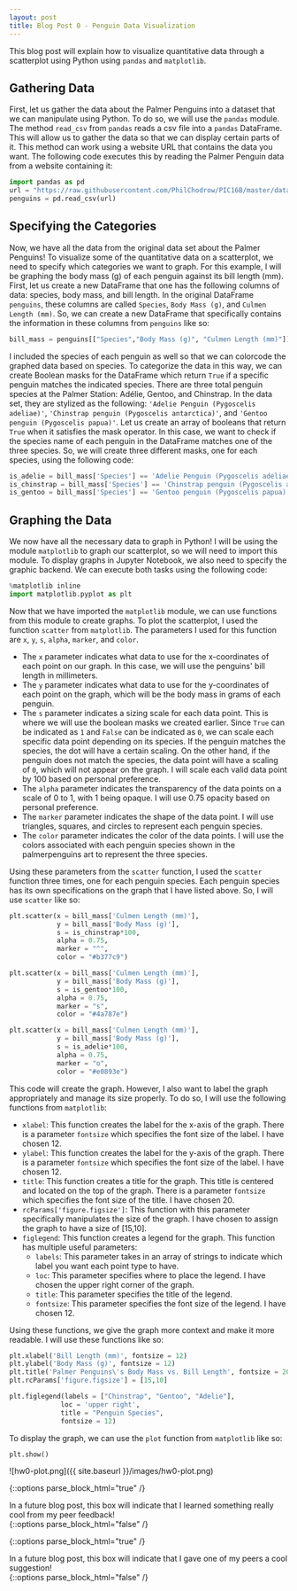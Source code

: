 ```yaml
---
layout: post
title: Blog Post 0 - Penguin Data Visualization
---
```


This blog post will explain how to visualize quantitative data through a scatterplot using Python using `pandas` and `matplotlib`. 

## Gathering Data

First, let us gather the data about the Palmer Penguins into a dataset that we can manipulate using Python. To do so, we will use the `pandas` module. The method `read_csv` from `pandas` reads a csv file into a `pandas` DataFrame. This will allow us to gather the data so that we can display certain parts of it. This method can work using a website URL that contains the data you want. The following code executes this by reading the Palmer Penguin data from a website containing it: 

```python
import pandas as pd
url = "https://raw.githubusercontent.com/PhilChodrow/PIC16B/master/datasets/palmer_penguins.csv"
penguins = pd.read_csv(url)
```

## Specifying the Categories

Now, we have all the data from the original data set about the Palmer Penguins! To visualize some of the quantitative data on a scatterplot, we need to specify which categories we want to graph. For this example, I will be graphing the body mass (g) of each penguin against its bill length (mm). First, let us create a new DataFrame that one has the following columns of data: species, body mass, and bill length. In the original DataFrame  `penguins`, these columns are called `Species`, `Body Mass (g)`, and `Culmen Length (mm)`. So, we can create a new DataFrame that specifically contains the information in these columns from `penguins` like so: 

```python
bill_mass = penguins[["Species","Body Mass (g)", "Culmen Length (mm)"]]
```

I included the species of each penguin as well so that we can colorcode the graphed data based on species. To categorize the data in this way, we can create Boolean masks for the DataFrame which return `True` if a specific penguin matches the indicated species. There are three total penguin species at the Palmer Station: Adélie, Gentoo, and Chinstrap. In the data set, they are stylized as the following: `'Adelie Penguin (Pygoscelis adeliae)'`, `'Chinstrap penguin (Pygoscelis antarctica)'`, and `'Gentoo penguin (Pygoscelis papua)'`. Let us create an array of booleans that return `True` when it satisfies the mask operator. In this case, we want to check if the species name of each penguin in the DataFrame matches one of the three species. So, we will create three different masks, one for each species, using the following code:

```python
is_adelie = bill_mass['Species'] == 'Adelie Penguin (Pygoscelis adeliae)'
is_chinstrap = bill_mass['Species'] == 'Chinstrap penguin (Pygoscelis antarctica)'
is_gentoo = bill_mass['Species'] == 'Gentoo penguin (Pygoscelis papua)'
```

## Graphing the Data

We now have all the necessary data to graph in Python! I will be using the module `matplotlib` to graph our scatterplot, so we will need to import this module. To display graphs in Jupyter Notebook, we also need to specify the graphic backend. We can execute both tasks using the following code: 

```python
%matplotlib inline
import matplotlib.pyplot as plt
```

Now that we have imported the `matplotlib` module, we can use functions from this module to create graphs. To plot the scatterplot, I used the function `scatter` from `matplotlib`. The parameters I used for this function are `x`, `y`, `s`, `alpha`, `marker`, and `color`. 

- The `x` parameter indicates what data to use for the x-coordinates of each point on our graph. In this case, we will use the penguins' bill length in millimeters. 
- The `y` parameter indicates what data to use for the y-coordinates of each point on the graph, which will be the body mass in grams of each penguin. 
- The `s` parameter indicates a sizing scale for each data point. This is where we will use the boolean masks we created earlier. Since `True` can be indicated as `1` and `False` can be indicated as `0`, we can scale each specific data point depending on its species. If the penguin matches the species, the dot will have a certain scaling. On the other hand, if the penguin does not match the species, the data point will have a scaling of `0`, which will not appear on the graph. I will scale each valid data point by 100 based on personal preference. 
- The `alpha` parameter indicates the transparency of the data points on a scale of 0 to 1, with 1 being opaque. I will use 0.75 opacity based on personal preference. 
- The `marker` parameter indicates the shape of the data point. I will use triangles, squares, and circles to represent each penguin species.
- The `color` parameter indicates the color of the data points. I will use the colors associated with each penguin species shown in the palmerpenguins art to represent the three species. 

Using these parameters from the `scatter` function, I used the `scatter` function three times, one for each penguin species. Each penguin species has its own specifications on the graph that I have listed above. So, I will use `scatter` like so: 

```python
plt.scatter(x = bill_mass['Culmen Length (mm)'], 
            y = bill_mass['Body Mass (g)'], 
            s = is_chinstrap*100,
            alpha = 0.75,
            marker = "^",
            color = "#b377c9")

plt.scatter(x = bill_mass['Culmen Length (mm)'], 
            y = bill_mass['Body Mass (g)'], 
            s = is_gentoo*100,
            alpha = 0.75,
            marker = "s",
            color = "#4a787e")

plt.scatter(x = bill_mass['Culmen Length (mm)'], 
            y = bill_mass['Body Mass (g)'], 
            s = is_adelie*100,
            alpha = 0.75,
            marker = "o",
            color = "#e0893e")
```

This code will create the graph. However, I also want to label the graph appropriately and manage its size properly. To do so, I will use the following functions from `matplotlib`:
- `xlabel`: This function creates the label for the x-axis of the graph. There is a parameter `fontsize` which specifies the font size of the label. I have chosen 12.
- `ylabel`: This function creates the label for the y-axis of the graph. There is a parameter `fontsize` which specifies the font size of the label. I have chosen 12.
- `title`: This function creates a title for the graph. This title is centered and located on the top of the graph. There is a parameter `fontsize` which specifies the font size of the title. I have chosen 20. 
- `rcParams['figure.figsize']`: This function with this parameter specifically manipulates the size of the graph. I have chosen to assign the graph to have a size of [15,10].
- `figlegend`: This function creates a legend for the graph. This function has multiple useful parameters: 
    - `labels`: This parameter takes in an array of strings to indicate which label you want each point type to have. 
    - `loc`: This parameter specifies where to place the legend. I have chosen the upper right corner of the graph. 
    - `title`: This parameter specifies the title of the legend. 
    - `fontsize`: This parameter specifies the font size of the legend. I have chosen 12. 

Using these functions, we give the graph more context and make it more readable. I will use these functions like so: 

```python
plt.xlabel('Bill Length (mm)', fontsize = 12)
plt.ylabel('Body Mass (g)', fontsize = 12)
plt.title('Palmer Penguins\'s Body Mass vs. Bill Length', fontsize = 20)
plt.rcParams['figure.figsize'] = [15,10]

plt.figlegend(labels = ["Chinstrap", "Gentoo", "Adelie"],
             loc = 'upper right',
             title = "Penguin Species",
             fontsize = 12)
```

To display the graph, we can use the `plot` function from `matplotlib` like so: 
```python
plt.show()
```
![hw0-plot.png]({{ site.baseurl }}/images/hw0-plot.png)



{::options parse_block_html="true" /}
<div class="got-help">
In a future blog post, this box will indicate that I learned something really cool from my peer feedback! 

</div>
{::options parse_block_html="false" /}

{::options parse_block_html="true" /}
<div class="gave-help">
In a future blog post, this box will indicate that I gave one of my peers a cool suggestion! 
</div>
{::options parse_block_html="false" /}
